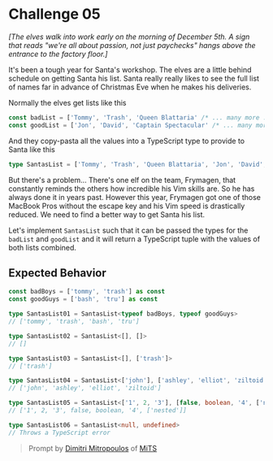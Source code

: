 # Challenge 05

_[The elves walk into work early on the morning of December 5th. A sign that reads "we're all about passion, not just paychecks" hangs above the entrance to the factory floor.]_

It's been a tough year for Santa's workshop. The elves are a little behind schedule on getting Santa his list. Santa really really likes to see the full list of names far in advance of Christmas Eve when he makes his deliveries.

Normally the elves get lists like this

```ts
const badList = ['Tommy', 'Trash', 'Queen Blattaria' /* ... many more ... */]
const goodList = ['Jon', 'David', 'Captain Spectacular' /* ... many more ... */]
```

And they copy-pasta all the values into a TypeScript type to provide to Santa like this

```ts
type SantasList = ['Tommy', 'Trash', 'Queen Blattaria', 'Jon', 'David', 'Captain Spectacular' /* ... many more ... */]
```

But there's a problem... There's one elf on the team, Frymagen, that constantly reminds the others how incredible his Vim skills are. So he has always done it in years past. However this year, Frymagen got one of those MacBook Pros without the escape key and his Vim speed is drastically reduced. We need to find a better way to get Santa his list.

Let's implement `SantasList` such that it can be passed the types for the `badList` and `goodList` and it will return a TypeScript tuple with the values of both lists combined.

## Expected Behavior

```ts
const badBoys = ['tommy', 'trash'] as const
const goodGuys = ['bash', 'tru'] as const

type SantasList01 = SantasList<typeof badBoys, typeof goodGuys>
// ['tommy', 'trash', 'bash', 'tru']

type SantasList02 = SantasList<[], []>
// []

type SantasList03 = SantasList<[], ['trash']>
// ['trash']

type SantasList04 = SantasList<['john'], ['ashley', 'elliot', 'ziltoid']>
// ['john', 'ashley', 'elliot', 'ziltoid']

type SantasList05 = SantasList<['1', 2, '3'], [false, boolean, '4', ['nested']]>
// ['1', 2, '3', false, boolean, '4', ['nested']]

type SantasList06 = SantasList<null, undefined>
// Throws a TypeScript error
```

> Prompt by [Dimitri Mitropoulos](https://github.com/dimitropoulos) of [MiTS](https://www.youtube.com/@MichiganTypeScript)
